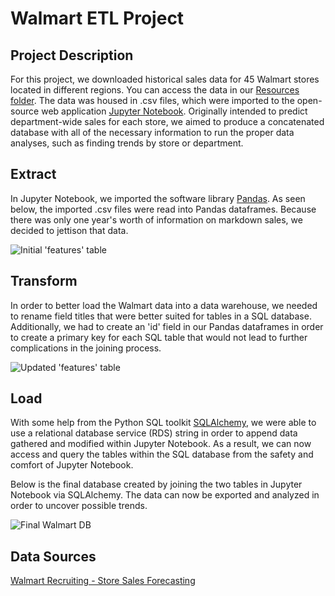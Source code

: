 # Walmart ETL Project

## Project Description

For this project, we downloaded historical sales data for 45 Walmart stores located in different regions. You can access the data in our [Resources folder](Resources).
The data was housed in .csv files, which were imported to the open-source web application [Jupyter Notebook](https://jupyter.org "Jupyter Homepage"). Originally intended to predict department-wide sales for each store, we aimed to produce a concatenated database with all of the necessary information to run the proper data analyses, such as finding trends by store or department.

## Extract
In Jupyter Notebook, we imported the software library [Pandas](https://pandas.pydata.org "What is Pandas?").
As seen below, the imported .csv files were read into Pandas dataframes. Because there was only one year's worth of information on markdown sales, we decided to jettison that data.

![Initial 'features' table](https://github.com/jbizzlefoshizzle/Walmart_ETL/blob/master/Images/initial_features_import.png "Initial import of 'features' data")

## Transform

In order to better load the Walmart data into a data warehouse, we needed to rename field titles that were better suited for tables in a SQL database. Additionally, we had to create an 'id' field in our Pandas dataframes in order to create a primary key for each SQL table that would not lead to further complications in the joining process.


![Updated 'features' table](https://github.com/jbizzlefoshizzle/Walmart_ETL/blob/master/Images/updated_features.png "Updated 'features' data")

## Load

With some help from the Python SQL toolkit [SQLAlchemy](https://www.sqlalchemy.org "What is SQLAlchemy?"), we were able to use a relational database service (RDS) string in order to append data gathered and modified within Jupyter Notebook.
As a result, we can now access and query the tables within the SQL database from the safety and comfort of Jupyter Notebook.

Below is the final database created by joining the two tables in Jupyter Notebook via SQLAlchemy. The data can now be exported and analyzed in order to uncover possible trends.

![Final Walmart DB](https://github.com/jbizzlefoshizzle/Walmart_ETL/blob/master/Images/final_walmart_table.png "Preview of final database")

## Data Sources

[Walmart Recruiting - Store Sales Forecasting](https://www.kaggle.com/c/walmart-recruiting-store-sales-forecasting/data ".csv data files")
